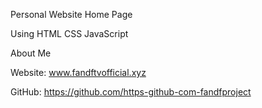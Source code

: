 Personal Website Home Page


Using 
HTML
CSS
JavaScript


About Me

Website:
www.fandftvofficial.xyz


GitHub:
https://github.com/https-github-com-fandfproject